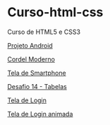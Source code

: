 # Curso-html-css
 Curso de HTML5 e CSS3

<a href= "https://remy-oliveira.github.io/Curso-html-css/html-css/exercicios/Projeto-01/android.html">Projeto Android</a>

<a href="https://remy-oliveira.github.io/Curso-html-css/html-css/exercicios/Projeto-02">Cordel Moderno</a>

<a href="https://remy-oliveira.github.io/Curso-html-css/html-css/exercicios/projeto-03/index.html">Tela de Smartphone</a>

<a href="https://remy-oliveira.github.io/Curso-html-css/html-css/exercicios/Desafio-14-Tabela/index.html">Desafio 14 - Tabelas</a>

<a href="https://remy-oliveira.github.io/Curso-html-css/html-css/exercicios/projeto-04/index.html">Tela de Login</a>

<a href="https://remy-oliveira.github.io/Curso-html-css/html-css/exercicios/tela_login_dark/index.html">Tela de Login animada</a>